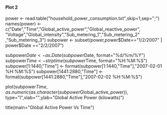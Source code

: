 #### Plot 2

power <- read.table("household_power_consumption.txt",skip=1,sep=";")
names(power) <- c("Date","Time","Global_active_power","Global_reactive_power",
                  "Voltage","Global_intensity","Sub_metering_1","Sub_metering_2"
                  ,"Sub_metering_3")
subpower <- subset(power,power$Date=="1/2/2007" | power$Date =="2/2/2007")


subpower$Date <- as.Date(subpower$Date, format="%d/%m/%Y")
subpower$Time <- strptime(subpower$Time, format="%H:%M:%S")
subpower[1:1440,"Time"] <- format(subpower[1:1440,"Time"],"2007-02-01 %H:%M:%S")
subpower[1441:2880,"Time"] <- format(subpower[1441:2880,"Time"],"2007-02-02 %H:%M:%S")

plot(subpower$Time,as.numeric(as.character(subpower$Global_active_power)),
     type="l",xlab="",ylab="Global Active Power (kilowatts)") 

title(main="Global Active Power Vs Time")